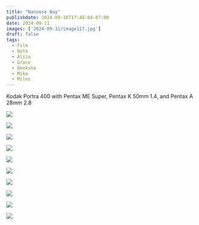 ```yaml
---
title: "Nanoose Bay"
publishdate: 2024-09-16T17:48:04-07:00
date: 2024-09-11
images: ['2024-09-11/image117.jpg']
draft: false
tags:
  - Film
  - Nate
  - Aliza
  - Grace
  - Deeksha
  - Mike
  - Miles
---
```


Kodak Portra 400 with Pentax ME Super, Pentax K 50mm 1.4, and Pentax A 28mm 2.8

![](2024-09-11/image100.jpg)

![](2024-09-11/image103.jpg)

![](2024-09-11/image105.jpg)

![](2024-09-11/image117.jpg)

![](2024-09-11/image121.jpg)

![](2024-09-11/image122.jpg)

![](2024-09-11/image124.jpg)

![](2024-09-11/image122.jpg)

![](2024-09-11/image130.jpg)

![](2024-09-11/image138.jpg)
